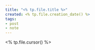 ```yaml
---
title: "<% tp.file.title %>"
created: <% tp.file.creation_date() %>
tags:
- post
- note
---
```


<% tp.file.cursor() %>